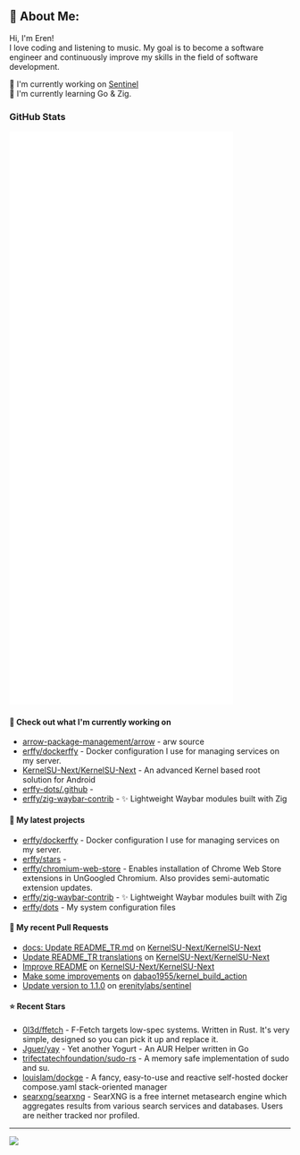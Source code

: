 ## 💫 About Me:
Hi, I'm Eren!<br>
I love coding and listening to music. My goal is to become a software engineer and continuously improve my skills in the field of software development.

📝 I'm currently working on [Sentinel](https://github.com/erenitylabs/sentinel) <br>
🌱 I'm currently learning Go & Zig.

### GitHub Stats

<p align="left"><img src="https://raw.githubusercontent.com/erffy/erffy/main/github-metrics.svg" /></p>

#### 👷 Check out what I'm currently working on

- [arrow-package-management/arrow](https://github.com/arrow-package-management/arrow) - arw source
- [erffy/dockerffy](https://github.com/erffy/dockerffy) - Docker configuration I use for managing services on my server.
- [KernelSU-Next/KernelSU-Next](https://github.com/KernelSU-Next/KernelSU-Next) - An advanced Kernel based root solution for Android
- [erffy-dots/.github](https://github.com/erffy-dots/.github) - 
- [erffy/zig-waybar-contrib](https://github.com/erffy/zig-waybar-contrib) - ✨ Lightweight Waybar modules built with Zig
#### 🌱 My latest projects

- [erffy/dockerffy](https://github.com/erffy/dockerffy) - Docker configuration I use for managing services on my server.
- [erffy/stars](https://github.com/erffy/stars) - 
- [erffy/chromium-web-store](https://github.com/erffy/chromium-web-store) - Enables installation of Chrome Web Store extensions in UnGoogled Chromium. Also provides semi-automatic extension updates.
- [erffy/zig-waybar-contrib](https://github.com/erffy/zig-waybar-contrib) - ✨ Lightweight Waybar modules built with Zig
- [erffy/dots](https://github.com/erffy/dots) - My system configuration files
#### 🔨 My recent Pull Requests

- [docs: Update README_TR.md](https://github.com/KernelSU-Next/KernelSU-Next/pull/598) on [KernelSU-Next/KernelSU-Next](https://github.com/KernelSU-Next/KernelSU-Next)
- [Update README_TR translations](https://github.com/KernelSU-Next/KernelSU-Next/pull/597) on [KernelSU-Next/KernelSU-Next](https://github.com/KernelSU-Next/KernelSU-Next)
- [Improve README](https://github.com/KernelSU-Next/KernelSU-Next/pull/562) on [KernelSU-Next/KernelSU-Next](https://github.com/KernelSU-Next/KernelSU-Next)
- [Make some improvements](https://github.com/dabao1955/kernel_build_action/pull/119) on [dabao1955/kernel_build_action](https://github.com/dabao1955/kernel_build_action)
- [Update version to 1.1.0](https://github.com/erenitylabs/sentinel/pull/6) on [erenitylabs/sentinel](https://github.com/erenitylabs/sentinel)
#### ⭐ Recent Stars

- [0l3d/ffetch](https://github.com/0l3d/ffetch) - F-Fetch targets low-spec systems. Written in Rust. It&#39;s very simple, designed so you can pick it up and replace it.
- [Jguer/yay](https://github.com/Jguer/yay) - Yet another Yogurt - An AUR Helper written in Go
- [trifectatechfoundation/sudo-rs](https://github.com/trifectatechfoundation/sudo-rs) - A memory safe implementation of sudo and su.
- [louislam/dockge](https://github.com/louislam/dockge) - A fancy, easy-to-use and reactive self-hosted docker compose.yaml stack-oriented manager
- [searxng/searxng](https://github.com/searxng/searxng) - SearXNG is a free internet metasearch engine which aggregates results from various search services and databases. Users are neither tracked nor profiled.

---
[![](https://visitcount.itsvg.in/api?id=erffy&icon=5&color=13)](https://visitcount.itsvg.in)
